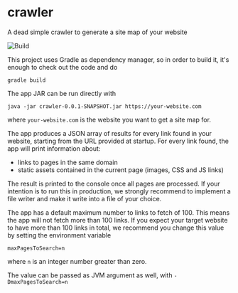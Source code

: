 # crawler
A dead simple crawler to generate a site map of your website

![Build](https://github.com/nickmelis/crawler/workflows/Build/badge.svg)

This project uses Gradle as dependency manager, so in order to build it, it's enough to check out the code and do 

``gradle build``

The app JAR can be run directly with 

``java -jar crawler-0.0.1-SNAPSHOT.jar https://your-website.com`` 

where `your-website.com` is the website you want to get a site map for.

The app produces a JSON array of results for every link found in your website, starting from the URL provided at startup.
For every link found, the app will print information about:
- links to pages in the same domain
- static assets contained in the current page (images, CSS and JS links) 

The result is printed to the console once all pages are processed. If your intention is to run this in production, we strongly recommend to implement a file writer and make it write into a file of your choice.

The app has a default maximum number to links to fetch of 100. This means the app will not fetch more than 100 links. If you expect your target website to have more than 100 links in total, we recommend you change this value by setting the environment variable 

``maxPagesToSearch=n`` 

where `n` is an integer number greater than zero.

The value can be passed as JVM argument as well, with ``-DmaxPagesToSearch=n``